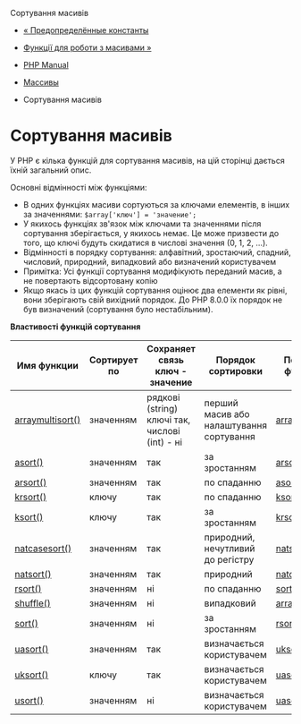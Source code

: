 Сортування масивів

-   [« Предопределённые константы](array.constants.html)
    
-   [Функції для роботи з масивами »](ref.array.html)
    
-   [PHP Manual](index.html)
    
-   [Массивы](book.array.html)
    
-   Сортування масивів
    

# Сортування масивів

У PHP є кілька функцій для сортування масивів, на цій сторінці дається їхній загальний опис.

Основні відмінності між функціями:

-   В одних функціях масиви сортуються за ключами елементів, в інших за значеннями: `$array['ключ'] = 'значение';`
-   У якихось функціях зв'язок між ключами та значеннями після сортування зберігається, у якихось немає. Це може призвести до того, що ключі будуть скидатися в числові значення (0, 1, 2, ...).
-   Відмінності в порядку сортування: алфавітний, зростаючий, спадний, числовий, природний, випадковий або визначений користувачем
-   Примітка: Усі функції сортування модифікують переданий масив, а не повертають відсортовану копію
-   Якщо якась із цих функцій сортування оцінює два елементи як рівні, вони зберігають свій вихідний порядок. До PHP 8.0.0 їх порядок не був визначений (сортування було нестабільним).

**Властивості функцій сортування**

| Имя функции                                       | Сортирует по | Сохраняет связь ключ - значение                | Порядок сортировки                       | Похожие функции                            |
|---------------------------------------------------|--------------|------------------------------------------------|------------------------------------------|--------------------------------------------|
| [arraymultisort()](function.array-multisort.html) | значенням    | рядкові (string) ключі так, числові (int) - ні | перший масив або налаштування сортування | [arraywalk()](function.array-walk.html)    |
| [asort()](function.asort.html)                    | значенням    | так                                            | за зростанням                            | [arsort()](function.arsort.html)           |
| [arsort()](function.arsort.html)                  | значенням    | так                                            | по спаданню                              | [asort()](function.asort.html)             |
| [krsort()](function.krsort.html)                  | ключу        | так                                            | по спаданню                              | [ksort()](function.ksort.html)             |
| [ksort()](function.ksort.html)                    | ключу        | так                                            | за зростанням                            | [krsort()](function.krsort.html)           |
| [natcasesort()](function.natcasesort.html)        | значенням    | так                                            | природний, нечутливий до регістру        | [natsort()](function.natsort.html)         |
| [natsort()](function.natsort.html)                | значенням    | так                                            | природний                                | [natcasesort()](function.natcasesort.html) |
| [rsort()](function.rsort.html)                    | значенням    | ні                                             | по спаданню                              | [sort()](function.sort.html)               |
| [shuffle()](function.shuffle.html)                | значенням    | ні                                             | випадковий                               | [arrayrand()](function.array-rand.html)    |
| [sort()](function.sort.html)                      | значенням    | ні                                             | за зростанням                            | [rsort()](function.rsort.html)             |
| [uasort()](function.uasort.html)                  | значенням    | так                                            | визначається користувачем                | [uksort()](function.uksort.html)           |
| [uksort()](function.uksort.html)                  | ключу        | так                                            | визначається користувачем                | [uasort()](function.uasort.html)           |
| [usort()](function.usort.html)                    | значенням    | ні                                             | визначається користувачем                | [uasort()](function.uasort.html)           |